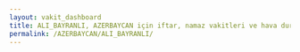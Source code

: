 ```yaml
---
layout: vakit_dashboard
title: ALI_BAYRANLI, AZERBAYCAN için iftar, namaz vakitleri ve hava durumu - ilçe/eyalet seç
permalink: /AZERBAYCAN/ALI_BAYRANLI/
---
```


<script type="text/javascript">
  var GLOBAL_COUNTRY = 'AZERBAYCAN';
  var GLOBAL_CITY = 'ALI_BAYRANLI';
  var GLOBAL_STATE = '';
  var lat = 72;
  var lon = 21;
</script>
